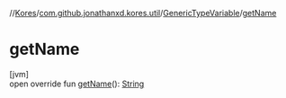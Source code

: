 //[Kores](../../../index.md)/[com.github.jonathanxd.kores.util](../index.md)/[GenericTypeVariable](index.md)/[getName](get-name.md)

# getName

[jvm]\
open override fun [getName](get-name.md)(): [String](https://kotlinlang.org/api/latest/jvm/stdlib/kotlin/-string/index.html)

